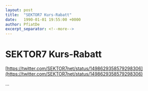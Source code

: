 ```yaml
---
layout: post
title:  "SEKTOR7 Kurs-Rabatt"
date:   1990-01-01 19:55:00 +0000
author: PfiatDe
excerpt_separator: <!--more-->
---
```


# SEKTOR7 Kurs-Rabatt

[https://twitter.com/SEKTOR7net/status/1498629358579298306](https://twitter.com/SEKTOR7net/status/1498629358579298306)

...
<!--more-->
